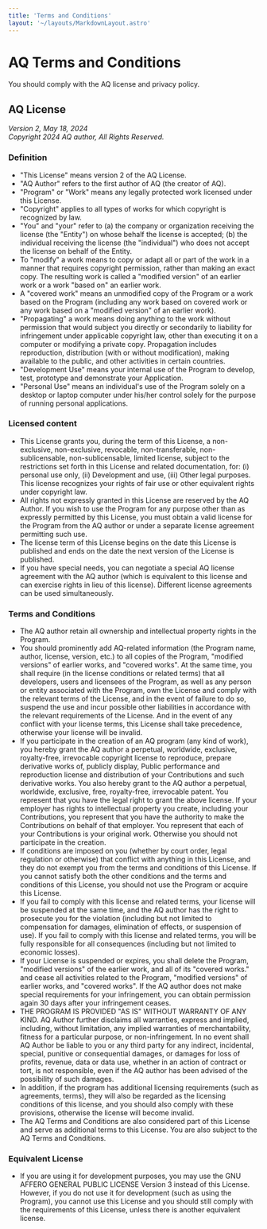 ```yaml
---
title: 'Terms and Conditions'
layout: '~/layouts/MarkdownLayout.astro'
---
```


# AQ Terms and Conditions

You should comply with the AQ license and privacy policy.

## AQ License
*Version 2, May 18, 2024*</br>
*Copyright 2024 AQ author, All Rights Reserved.*</br>

### Definition
- "This License" means version 2 of the AQ License.</br>
- "AQ Author" refers to the first author of AQ (the creator of AQ).</br>
- "Program" or "Work" means any legally protected work licensed under this License.</br>
- "Copyright" applies to all types of works for which copyright is recognized by law.</br>
- "You" and "your" refer to (a) the company or organization receiving the license (the "Entity") on whose behalf the license is accepted; (b) the individual receiving the license (the "individual") who does not accept the license on behalf of the Entity.</br>
- To "modify" a work means to copy or adapt all or part of the work in a manner that requires copyright permission, rather than making an exact copy. The resulting work is called a "modified version" of an earlier work or a work "based on" an earlier work.</br>
- A "covered work" means an unmodified copy of the Program or a work based on the Program (including any work based on covered work or any work based on a "modified version" of an earlier work).</br>
- "Propagating" a work means doing anything to the work without permission that would subject you directly or secondarily to liability for infringement under applicable copyright law, other than executing it on a computer or modifying a private copy. Propagation includes reproduction, distribution (with or without modification), making available to the public, and other activities in certain countries.</br>
- "Development Use" means your internal use of the Program to develop, test, prototype and demonstrate your Application.</br>
- "Personal Use" means an individual's use of the Program solely on a desktop or laptop computer under his/her control solely for the purpose of running personal applications.</br>

### Licensed content
- This License grants you, during the term of this License, a non-exclusive, non-exclusive, revocable, non-transferable, non-sublicensable, non-sublicensable, limited license, subject to the restrictions set forth in this License and related documentation, for: (i) personal use only, (ii) Development and use, (iii) Other legal purposes. This license recognizes your rights of fair use or other equivalent rights under copyright law.</br>
- All rights not expressly granted in this License are reserved by the AQ Author. If you wish to use the Program for any purpose other than as expressly permitted by this License, you must obtain a valid license for the Program from the AQ author or under a separate license agreement permitting such use.</br>
- The license term of this License begins on the date this License is published and ends on the date the next version of the License is published.
- If you have special needs, you can negotiate a special AQ license agreement with the AQ author (which is equivalent to this license and can exercise rights in lieu of this license). Different license agreements can be used simultaneously.</br>

### Terms and Conditions
- The AQ author retain all ownership and intellectual property rights in the Program.</br>
- You should prominently add AQ-related information (the Program name, author, license, version, etc.) to all copies of the Program, "modified versions" of earlier works, and "covered works". At the same time, you shall require (in the license conditions or related terms) that all developers, users and licensees of the Program, as well as any person or entity associated with the Program, own the License and comply with the relevant terms of the License, and in the event of failure to do so, suspend the use and incur possible other liabilities in accordance with the relevant requirements of the License. And in the event of any conflict with your license terms, this License shall take precedence, otherwise your license will be invalid.</br>
- If you participate in the creation of an AQ program (any kind of work), you hereby grant the AQ author a perpetual, worldwide, exclusive, royalty-free, irrevocable copyright license to reproduce, prepare derivative works of, publicly display, Public performance and reproduction license and distribution of your Contributions and such derivative works. You also hereby grant to the AQ author a perpetual, worldwide, exclusive, free, royalty-free, irrevocable patent. You represent that you have the legal right to grant the above license. If your employer has rights to intellectual property you create, including your Contributions, you represent that you have the authority to make the Contributions on behalf of that employer. You represent that each of your Contributions is your original work. Otherwise you should not participate in the creation.</br>
- If conditions are imposed on you (whether by court order, legal regulation or otherwise) that conflict with anything in this License, and they do not exempt you from the terms and conditions of this License. If you cannot satisfy both the other conditions and the terms and conditions of this License, you should not use the Program or acquire this License.</br>
- If you fail to comply with this license and related terms, your license will be suspended at the same time, and the AQ author has the right to prosecute you for the violation (including but not limited to compensation for damages, elimination of effects, or suspension of use). If you fail to comply with this license and related terms, you will be fully responsible for all consequences (including but not limited to economic losses).</br>
- If your License is suspended or expires, you shall delete the Program, "modified versions" of the earlier work, and all of its "covered works." and cease all activities related to the Program, "modified versions" of earlier works, and "covered works". If the AQ author does not make special requirements for your infringement, you can obtain permission again 30 days after your infringement ceases.</br>
- THE PROGRAM IS PROVIDED "AS IS" WITHOUT WARRANTY OF ANY KIND. AQ Author further disclaims all warranties, express and implied, including, without limitation, any implied warranties of merchantability, fitness for a particular purpose, or non-infringement. In no event shall AQ Author be liable to you or any third party for any indirect, incidental, special, punitive or consequential damages, or damages for loss of profits, revenue, data or data use, whether in an action of contract or tort, is not responsible, even if the AQ author has been advised of the possibility of such damages.</br>
- In addition, if the program has additional licensing requirements (such as agreements, terms), they will also be regarded as the licensing conditions of this license, and you should also comply with these provisions, otherwise the license will become invalid.
- The AQ Terms and Conditions are also considered part of this License and serve as additional terms to this License. You are also subject to the AQ Terms and Conditions.</br>

### Equivalent License
- If you are using it for development purposes, you may use the GNU AFFERO GENERAL PUBLIC LICENSE Version 3 instead of this License. However, if you do not use it for development (such as using the Program), you cannot use this License and you should still comply with the requirements of this License, unless there is another equivalent license.</br>